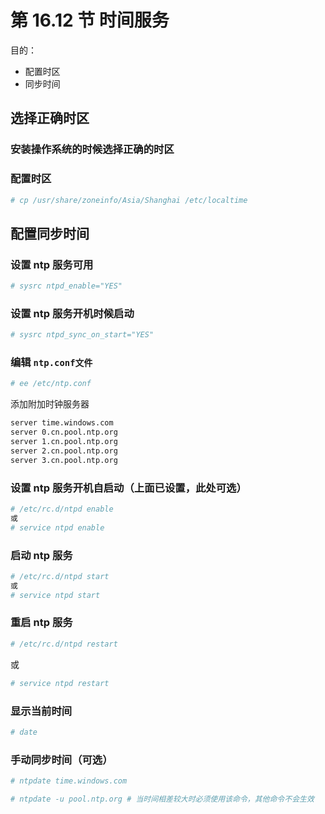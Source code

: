 # 第 16.12 节 时间服务

&#x20;目的：

- 配置时区
- 同步时间

## 选择正确时区

### 安装操作系统的时候选择正确的时区

### 配置时区

```sh
# cp /usr/share/zoneinfo/Asia/Shanghai /etc/localtime
```

## 配置同步时间

### 设置 ntp 服务可用

```sh
# sysrc ntpd_enable="YES"
```

### 设置 ntp 服务开机时候启动

```sh
# sysrc ntpd_sync_on_start="YES"
```

### 编辑 `ntp.conf文件`

```sh
# ee /etc/ntp.conf
```

添加附加时钟服务器

```sh
server time.windows.com
server 0.cn.pool.ntp.org
server 1.cn.pool.ntp.org
server 2.cn.pool.ntp.org
server 3.cn.pool.ntp.org
```

### 设置 ntp 服务开机自启动（上面已设置，此处可选）

```sh
# /etc/rc.d/ntpd enable
或
# service ntpd enable
```

### 启动 ntp 服务

```sh
# /etc/rc.d/ntpd start
或
# service ntpd start
```

### 重启 ntp 服务

```sh
# /etc/rc.d/ntpd restart
```

或

```sh
# service ntpd restart
```

### 显示当前时间

```sh
# date
```

### 手动同步时间（可选）

```sh
# ntpdate time.windows.com
```
```sh
# ntpdate -u pool.ntp.org # 当时间相差较大时必须使用该命令，其他命令不会生效
```

